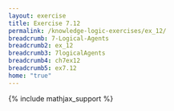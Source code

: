 ```yaml
---
layout: exercise
title: Exercise 7.12
permalink: /knowledge-logic-exercises/ex_12/
breadcrumb: 7-Logical-Agents
breadcrumb2: ex_12
breadcrumb3: 7logicalAgents
breadcrumb4: ch7ex12
breadcrumb5: ex7.12
home: "true"
---
```


{% include mathjax_support %}


